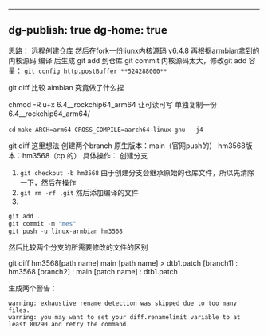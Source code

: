 
---
dg-publish: true
dg-home: true
---

思路：
远程创建仓库
然后在fork一份liunx内核源码 v6.4.8
再根据armbian拿到的内核源码 编译 后生成 
git add 到仓库 git commit 
内核源码太大，修改git add 容量：
`git config http.postBuffer **524288000**`


git diff 比较 aimbian 究竟做了什么捏

chmod -R u+x 6.4__rockchip64_arm64 让可读可写
单独复制一份 6.4__rockchip64_arm64/

`cd` 
`make ARCH=arm64 CROSS_COMPILE=aarch64-linux-gnu- -j4 `

git diff  这里想法
创建两个branch
原生版本：main（官网push的）
hm3568版本：hm3568（cp 的）
具体操作：
创建分支
1. `git checkout -b hm3568`
由于创建分支会继承原始的仓库文件，所以先清除一下，然后在操作
2. `git rm -rf .git`
然后添加编译的文件
3. 
``` C
git add . 
git commit -m "mes"
git push -u linux-armbian hm3568
```


然后比较两个分支的所需要修改的文件的区别

git diff hm3568[path name] main [path name] > dtb1.patch
[branch1] : hm3568 
[branch2] : main
[patch name] : dtb1.patch 

生成两个警告：
```
warning: exhaustive rename detection was skipped due to too many files. 
warning: you may want to set your diff.renamelimit variable to at least 80290 and retry the command.
```

